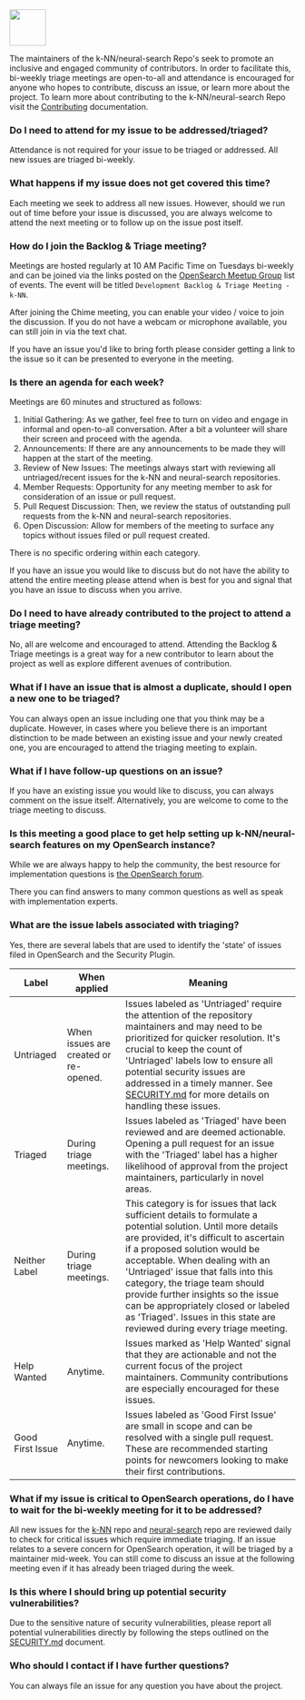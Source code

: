 <img src="https://opensearch.org/assets/img/opensearch-logo-themed.svg" height="64px">

The maintainers of the k-NN/neural-search Repo's seek to promote an inclusive and engaged community of contributors. In 
order to facilitate this, bi-weekly triage meetings are open-to-all and attendance is encouraged for anyone who hopes to 
contribute, discuss an issue, or learn more about the project. To learn more about contributing to the 
k-NN/neural-search Repo visit the [Contributing](./CONTRIBUTING.md) documentation.

### Do I need to attend for my issue to be addressed/triaged?

Attendance is not required for your issue to be triaged or addressed. All new issues are triaged bi-weekly.

### What happens if my issue does not get covered this time?

Each meeting we seek to  address all new issues. However, should we run out of time before your issue is discussed, you 
are always welcome to attend the next meeting or to follow up on the issue post itself.

### How do I join the Backlog & Triage meeting?

Meetings are hosted regularly at 10 AM Pacific Time on Tuesdays bi-weekly and can be joined via the links posted on the 
[OpenSearch Meetup Group](https://www.meetup.com/opensearch/events/) list of events. The event will be titled 
`Development Backlog & Triage Meeting - k-NN`.

After joining the Chime meeting, you can enable your video / voice to join the discussion.  If you do not have a webcam 
or microphone available, you can still join in via the text chat.

If you have an issue you'd like to bring forth please consider getting a link to the issue so it can be presented to 
everyone in the meeting.

### Is there an agenda for each week?

Meetings are 60 minutes and structured as follows:

1. Initial Gathering: As we gather, feel free to turn on video and engage in informal and open-to-all conversation.  After a bit a volunteer will share their screen and proceed with the agenda.
2. Announcements: If there are any announcements to be made they will happen at the start of the meeting.
3. Review of New Issues: The meetings always start with reviewing all untriaged/recent issues for the k-NN and neural-search repositories.
4. Member Requests: Opportunity for any meeting member to ask for consideration of an issue or pull request.
5. Pull Request Discussion: Then, we review the status of outstanding pull requests from the k-NN and neural-search repositories.
6. Open Discussion: Allow for members of the meeting to surface any topics without issues filed or pull request created.


There is no specific ordering within each category.

If you have an issue you would like to discuss but do not have the ability to attend the entire meeting please attend when is best for you and signal that you have an issue to discuss when you arrive.

### Do I need to have already contributed to the project to attend a triage meeting?

No, all are welcome and encouraged to attend. Attending the Backlog & Triage meetings is a great way for a new contributor to learn about the project as well as explore different avenues of contribution.

### What if I have an issue that is almost a duplicate, should I open a new one to be triaged?

You can always open an issue including one that you think may be a duplicate. However, in cases where you believe there 
is an important distinction to be made between an existing issue and your newly created one, you are encouraged to 
attend the triaging meeting to explain.

### What if I have follow-up questions on an issue?

If you have an existing issue you would like to discuss, you can always comment on the issue itself. Alternatively, you 
are welcome to come to the triage meeting to discuss.

### Is this meeting a good place to get help setting up k-NN/neural-search features on my OpenSearch instance?

While we are always happy to help the community, the best resource for implementation questions is [the OpenSearch forum](https://forum.opensearch.org/c/plugins/k-nn/48).

There you can find answers to many common questions as well as speak with implementation experts.

### What are the issue labels associated with triaging?

Yes, there are several labels that are used to identify the 'state' of issues filed in OpenSearch and the Security Plugin.

| Label | When applied | Meaning |
| ----- | ------------ | ------- |
| Untriaged | When issues are created or re-opened. | Issues labeled as 'Untriaged' require the attention of the repository maintainers and may need to be prioritized for quicker resolution. It's crucial to keep the count of 'Untriaged' labels low to ensure all potential security issues are addressed in a timely manner. See [SECURITY.md](https://github.com/opensearch-project/security/blob/main/SECURITY.md) for more details on handling these issues. |
| Triaged | During triage meetings. | Issues labeled as 'Triaged' have been reviewed and are deemed actionable. Opening a pull request for an issue with the 'Triaged' label has a higher likelihood of approval from the project maintainers, particularly in novel areas. |
| Neither Label | During triage meetings. | This category is for issues that lack sufficient details to formulate a potential solution. Until more details are provided, it's difficult to ascertain if a proposed solution would be acceptable. When dealing with an 'Untriaged' issue that falls into this category, the triage team should provide further insights so the issue can be appropriately closed or labeled as 'Triaged'. Issues in this state are reviewed during every triage meeting. |
| Help Wanted | Anytime. | Issues marked as 'Help Wanted' signal that they are actionable and not the current focus of the project maintainers. Community contributions are especially encouraged for these issues. |
| Good First Issue | Anytime. | Issues labeled as 'Good First Issue' are small in scope and can be resolved with a single pull request. These are recommended starting points for newcomers looking to make their first contributions. |


### What if my issue is critical to OpenSearch operations, do I have to wait for the bi-weekly meeting for it to be addressed?

All new issues for the [k-NN](https://github.com/opensearch-project/k-NN/issues?q=is%3Aissue+is%3Aopen+label%3Auntriaged) repo and [neural-search](https://github.com/opensearch-project/neural-search/issues?q=is%3Aissue+is%3Aopen+-label%3Atriaged) repo are reviewed daily to check for critical issues which require immediate triaging. If an issue relates to a severe concern for OpenSearch operation, it will be triaged by a maintainer mid-week. You can still come to discuss an issue at the following meeting even if it has already been triaged during the week.

### Is this where I should bring up potential security vulnerabilities?

Due to the sensitive nature of security vulnerabilities, please report all potential vulnerabilities directly by following the steps outlined on the [SECURITY.md](https://github.com/opensearch-project/k-NN/blob/main/SECURITY.md) document.

### Who should I contact if I have further questions?

You can always file an issue for any question you have about the project.
